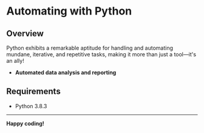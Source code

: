 # Automating with Python

## Overview

Python exhibits a remarkable aptitude for handling and automating mundane, iterative, and repetitive tasks, making it more than just a tool—it's an ally!

- **Automated data analysis and reporting**

## Requirements

 * Python 3.8.3









---

**Happy coding!**

